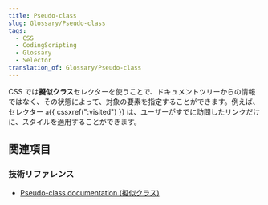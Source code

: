 ```yaml
---
title: Pseudo-class
slug: Glossary/Pseudo-class
tags:
  - CSS
  - CodingScripting
  - Glossary
  - Selector
translation_of: Glossary/Pseudo-class
---
```

<p>CSS では<strong>擬似クラス</strong>セレクターを使うことで、ドキュメントツリーからの情報ではなく、その状態によって、対象の要素を指定することができます。例えば、セレクター <code>a</code>{{ cssxref(":visited") }} は、ユーザーがすでに訪問したリンクだけに、スタイルを適用することができます。</p>

<h2 id="Learn_more" name="Learn_more">関連項目</h2>

<h3 id="Technical_reference" name="Technical_reference">技術リファレンス</h3>

<ul>
 <li><a href="/ja/docs/Web/CSS/Pseudo-classes">Pseudo-class documentation (擬似クラス)</a></li>
</ul>
